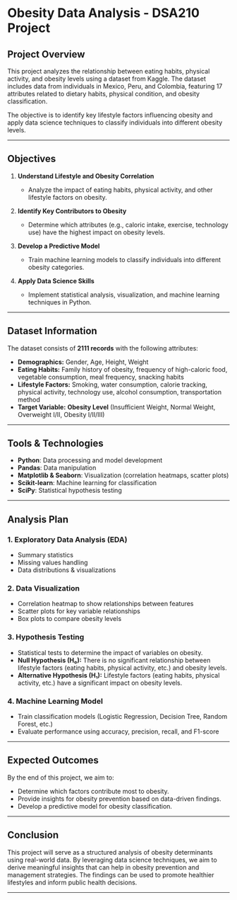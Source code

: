 
# Obesity Data Analysis - DSA210 Project

## Project Overview
This project analyzes the relationship between eating habits, physical activity, and obesity levels using a dataset from Kaggle. The dataset includes data from individuals in Mexico, Peru, and Colombia, featuring 17 attributes related to dietary habits, physical condition, and obesity classification.

The objective is to identify key lifestyle factors influencing obesity and apply data science techniques to classify individuals into different obesity levels.

---

## Objectives
1. **Understand Lifestyle and Obesity Correlation**  
   - Analyze the impact of eating habits, physical activity, and other lifestyle factors on obesity.

2. **Identify Key Contributors to Obesity**  
   - Determine which attributes (e.g., caloric intake, exercise, technology use) have the highest impact on obesity levels.

3. **Develop a Predictive Model**  
   - Train machine learning models to classify individuals into different obesity categories.

4. **Apply Data Science Skills**  
   - Implement statistical analysis, visualization, and machine learning techniques in Python.

---

## Dataset Information
The dataset consists of **2111 records** with the following attributes:

- **Demographics:** Gender, Age, Height, Weight
- **Eating Habits:** Family history of obesity, frequency of high-caloric food, vegetable consumption, meal frequency, snacking habits
- **Lifestyle Factors:** Smoking, water consumption, calorie tracking, physical activity, technology use, alcohol consumption, transportation method
- **Target Variable:** **Obesity Level** (Insufficient Weight, Normal Weight, Overweight I/II, Obesity I/II/III)

---

## Tools & Technologies
- **Python**: Data processing and model development
- **Pandas**: Data manipulation
- **Matplotlib & Seaborn**: Visualization (correlation heatmaps, scatter plots)
- **Scikit-learn**: Machine learning for classification
- **SciPy**: Statistical hypothesis testing

---

## Analysis Plan
### 1. Exploratory Data Analysis (EDA)
   - Summary statistics
   - Missing values handling
   - Data distributions & visualizations

### 2. Data Visualization
   - Correlation heatmap to show relationships between features
   - Scatter plots for key variable relationships
   - Box plots to compare obesity levels

### 3. Hypothesis Testing
   - Statistical tests to determine the impact of variables on obesity.
   - **Null Hypothesis (H₀):** There is no significant relationship between lifestyle factors (eating habits, physical activity, etc.) and obesity levels.
   - **Alternative Hypothesis (H₁):** Lifestyle factors (eating habits, physical activity, etc.) have a significant impact on obesity levels.

### 4. Machine Learning Model
   - Train classification models (Logistic Regression, Decision Tree, Random Forest, etc.)
   - Evaluate performance using accuracy, precision, recall, and F1-score

---

## Expected Outcomes
By the end of this project, we aim to:
- Determine which factors contribute most to obesity.
- Provide insights for obesity prevention based on data-driven findings.
- Develop a predictive model for obesity classification.

---

## Conclusion
This project will serve as a structured analysis of obesity determinants using real-world data. By leveraging data science techniques, we aim to derive meaningful insights that can help in obesity prevention and management strategies. The findings can be used to promote healthier lifestyles and inform public health decisions.

---





